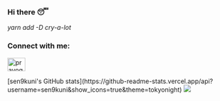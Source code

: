 ### Hi there 😴

*yarn add -D cry-a-lot*


<h3 align="left">Connect with me:</h3>
<p align="left">
<a href="https://linkedin.com/in/prayogo-santoso" target="blank"><img align="center" src="https://raw.githubusercontent.com/rahuldkjain/github-profile-readme-generator/master/src/images/icons/Social/linked-in-alt.svg" alt="prayogo-santoso" height="30" width="40" /></a>
</p>
[sen9kuni's GitHub stats](https://github-readme-stats.vercel.app/api?username=sen9kuni&show_icons=true&theme=tokyonight)
<img src="https://github-readme-stats.vercel.app/api/top-langs?username=sen9kuni&layout=compact"/>
<!--
**sen9kuni/sen9kuni** is a ✨ _special_ ✨ repository because its `README.md` (this file) appears on your GitHub profile.

Here are some ideas to get you started:

- 🔭 I’m currently working on ...
- 🌱 I’m currently learning ...
- 👯 I’m looking to collaborate on ...
- 🤔 I’m looking for help with ...
- 💬 Ask me about ...
- 📫 How to reach me: ...
- 😄 Pronouns: ...
- ⚡ Fun fact: ...
-->
